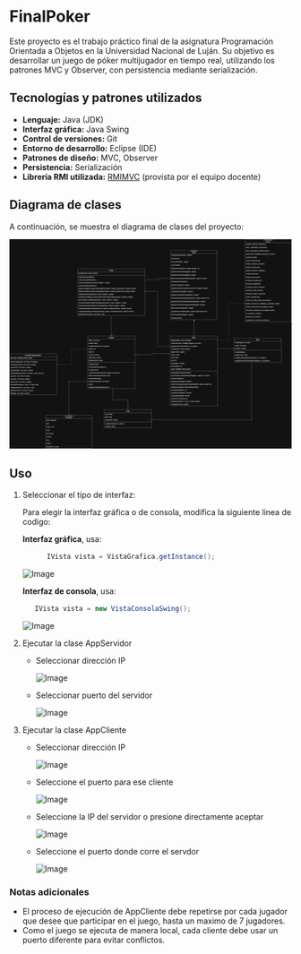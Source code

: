 # FinalPoker

Este proyecto es el trabajo práctico final de la asignatura Programación Orientada a Objetos en la Universidad Nacional de Luján. Su objetivo es desarrollar un juego de póker multijugador en tiempo real, utilizando los patrones MVC y Observer, con persistencia mediante serialización.

## Tecnologías y patrones utilizados

- **Lenguaje:** Java (JDK)
- **Interfaz gráfica:** Java Swing
- **Control de versiones:** Git
- **Entorno de desarrollo:** Eclipse (IDE)
- **Patrones de diseño:** MVC, Observer
- **Persistencia:** Serialización
- **Librería RMI utilizada:** [RMIMVC](https://github.com/federicoradeljak/libreria-rmimvc) (provista por el equipo docente)

## Diagrama de clases

A continuación, se muestra el diagrama de clases del proyecto:

![Diagrama de Clases](Diagrama.jpg)

## Uso

1. Seleccionar el tipo de interfaz:

   Para elegir la interfaz gráfica o de consola, modifica la siguiente linea de codigo:

   **Interfaz gráfica**, usa:

   ```java
         IVista vista = VistaGrafica.getInstance();
      ```


   ![Image](https://github.com/AlumnoProgAux/imagenes/blob/main/SeleccionInterfazGrafica.png)

     **Interfaz de consola**, usa:

      ```java
         IVista vista = new VistaConsolaSwing();
      ```

   ![Image](https://github.com/AlumnoProgAux/imagenes/blob/main/SeleccionInterfazConsola.png)

        
2. Ejecutar la clase AppServidor
   
     * Seleccionar dirección IP
       
       ![Image](https://github.com/AlumnoProgAux/imagenes/blob/main/SeleccionIPServidor.png)
       
     * Seleccionar puerto del servidor
       
       ![Image](https://github.com/AlumnoProgAux/imagenes/blob/main/SeleccionPuertoServidor.png)
       

3. Ejecutar la clase AppCliente

   * Seleccionar dirección IP

      ![Image](https://github.com/AlumnoProgAux/imagenes/blob/main/SeleccionIPCliente.png)
  
   * Seleccione el puerto para ese cliente

     ![Image](https://github.com/AlumnoProgAux/imagenes/blob/main/SeleccionPuertoCliente.png)
  
   * Seleccione la IP del servidor o presione directamente aceptar

     ![Image](https://github.com/AlumnoProgAux/imagenes/blob/main/SeleccionIPServidorCliente.png)
  
   * Seleccione el puerto donde corre el servdor

     ![Image](https://github.com/AlumnoProgAux/imagenes/blob/main/SeleccionPuertoServidorCliente.png)
  
### Notas adicionales
   * El proceso de ejecución de AppCliente debe repetirse por cada jugador que desee que participar en el juego, hasta un maximo de 7 jugadores.
   * Como el juego se ejecuta de manera local, cada cliente debe usar un puerto diferente para evitar conflictos.
